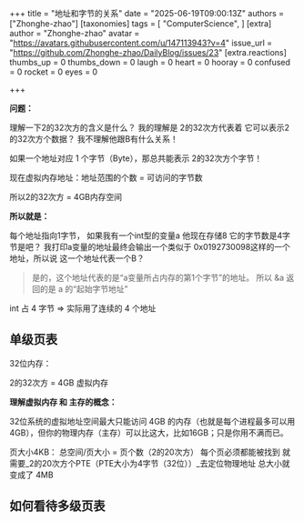 
+++
title = "地址和字节的关系"
date = "2025-06-19T09:00:13Z"
authors = ["Zhonghe-zhao"]
[taxonomies]
tags = [ "ComputerScience", ]
[extra]
author = "Zhonghe-zhao"
avatar = "https://avatars.githubusercontent.com/u/147113943?v=4"
issue_url = "https://github.com/Zhonghe-zhao/DailyBlog/issues/23"
[extra.reactions]
thumbs_up = 0
thumbs_down = 0
laugh = 0
heart = 0
hooray = 0
confused = 0
rocket = 0
eyes = 0

+++

**问题：**

 理解一下2的32次方的含义是什么？ 我的理解是 2的32次方代表着 它可以表示2的32次方个数据？ 我不理解他跟B有什么关系！

如果一个地址对应 1 个字节（Byte），那总共能表示 2的32次方个字节！

现在虚拟内存地址：地址范围的个数 = 可访问的字节数

所以2的32次方 = 4GB内存空间


**所以就是：**

每个地址指向1字节， 如果我有一个int型的变量a 他现在存储8 它的字节数是4字节是吧？ 我打印a变量的地址最终会输出一个类似于 0x0192730098这样的一个地址，所以说 这一个地址代表一个B？

> 是的，这个地址代表的是“a变量所占内存的第1个字节”的地址。 所以 &a 返回的是 a 的“起始字节地址”

int 占 4 字节 ⇒ 实际用了连续的 4 个地址

## 单级页表

32位内存：

2的32次方 = 4GB 虚拟内存

**理解虚拟内存 和 主存的概念：**

32位系统的虚拟地址空间最大只能访问 4GB 的内存（也就是每个进程最多可以用4GB），但你的物理内存（主存）可以比这大，比如16GB；只是你用不满而已。

页大小4KB： 总空间/页大小 = 页个数（2的20次方） 每个页必须都能被找到 就需要_2的20次方个PTE（PTE大小为4字节（32位））_去定位物理地址 总大小就变成了 4MB

## 如何看待多级页表

